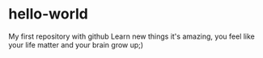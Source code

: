 # hello-world
My first repository with github
Learn new things it's amazing, you feel like your life matter and your brain grow up;)

